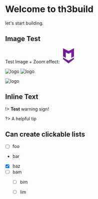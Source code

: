 # Welcome to th3build

let's start building.


## Image Test

Test Image + Zoom effect: 
![alt text](https://github.com/adam-p/markdown-here/raw/master/src/common/images/icon48.png "Logo Title Text 1")

![logo](https://docsify.js.org/_media/icon.svg ':size=50x100')
![logo](https://docsify.js.org/_media/icon.svg ':size=100')

<!-- Support percentage -->
![logo](https://docsify.js.org/_media/icon.svg ':size=10%')

## Inline Text

!> **Test** warning sign!

?> A helpful tip


## Can create clickable lists

- [ ] foo
- bar
- [x] baz
- [ ] bam 
  - [ ] bim
  - [ ] lim


